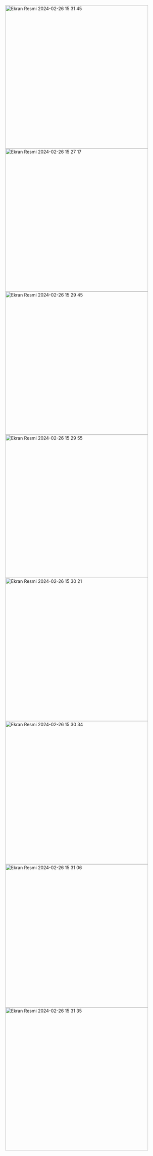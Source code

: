 <img width="452" alt="Ekran Resmi 2024-02-26 15 31 45" src="https://github.com/aydinnkaya/MovieTicketBookingApp/assets/128883262/ac627fae-de94-4c24-bd92-3314b2d37616">
<spacer>

<img width="452" alt="Ekran Resmi 2024-02-26 15 27 17" src="https://github.com/aydinnkaya/MovieTicketBookingApp/assets/128883262/96bfe5ca-e276-464a-bd82-cbbc265251f2">
<spacer>
<img width="452" alt="Ekran Resmi 2024-02-26 15 29 45" src="https://github.com/aydinnkaya/MovieTicketBookingApp/assets/128883262/a4e52942-1504-4989-be93-edc9287dee0f">
<spacer>

<img width="452" alt="Ekran Resmi 2024-02-26 15 29 55" src="https://github.com/aydinnkaya/MovieTicketBookingApp/assets/128883262/cfa01cc6-6381-4ee5-939f-07294c8cb90d">
<img width="452" alt="Ekran Resmi 2024-02-26 15 30 21" src="https://github.com/aydinnkaya/MovieTicketBookingApp/assets/128883262/99f31bc0-95a8-466a-b709-86ede5855b70">
<img width="452" alt="Ekran Resmi 2024-02-26 15 30 34" src="https://github.com/aydinnkaya/MovieTicketBookingApp/assets/128883262/8fe991eb-1301-4ca7-bacf-4b0ecf9afe4a">
<img width="452" alt="Ekran Resmi 2024-02-26 15 31 06" src="https://github.com/aydinnkaya/MovieTicketBookingApp/assets/128883262/edfe3ba2-3be9-4e26-9daa-0ff8ed7e2454">
<img width="452" alt="Ekran Resmi 2024-02-26 15 31 35" src="https://github.com/aydinnkaya/MovieTicketBookingApp/assets/128883262/2475a2b0-95db-4af5-9df6-4cc76b9e932c">


